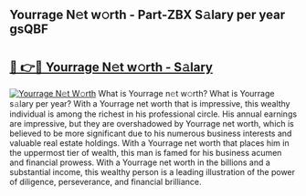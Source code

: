 ## Yourrage N𝚎t w𝚘rth - Part-ZBX S𝚊lary per year gsQBF

# <h2><a href="http://gc0cc79.nevu.top/?p=Yourrage">🔗 👉🔴 Yourrage N𝚎t w𝚘rth - S𝚊lary</a></h2>

[![Yourrage N𝚎t W𝚘rth](https://i.imgur.com/Oavwk0R.jpeg)](http://gc0cc79.nevu.top/?p=Yourrage)
What is Yourrage n𝚎t w𝚘rth? What is Yourrage s𝚊lary per year?
With a Yourrage net worth that is impressive, this wealthy individual is among the richest in his professional circle. His annual earnings are impressive, but they are overshadowed by Yourrage net worth, which is believed to be more significant due to his numerous business interests and valuable real estate holdings. With a Yourrage net worth that places him in the uppermost tier of wealth, this man is famed for his business acumen and financial prowess. With a Yourrage net worth in the billions and a substantial income, this wealthy person is a leading illustration of the power of diligence, perseverance, and financial brilliance.
